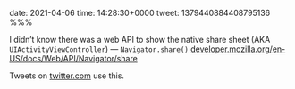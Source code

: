 date: 2021-04-06
time: 14:28:30+0000
tweet: 1379440884408795136
%%%

I didn’t know there was a web API to show the native share sheet (AKA `UIActivityViewController`) — `Navigator.share()` [developer.mozilla.org/en-US/docs/Web/API/Navigator/share](https://developer.mozilla.org/en-US/docs/Web/API/Navigator/share)

Tweets on [twitter.com](https://twitter.com) use this.
